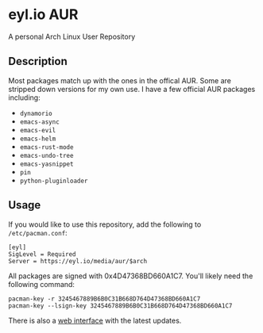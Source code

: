 # eyl.io AUR

A personal Arch Linux User Repository

## Description

Most packages match up with the ones in the offical AUR. Some are stripped down
versions for my own use. I have a few official AUR packages including:

- `dynamorio`
- `emacs-async`
- `emacs-evil`
- `emacs-helm`
- `emacs-rust-mode`
- `emacs-undo-tree`
- `emacs-yasnippet`
- `pin`
- `python-pluginloader`

## Usage

If you would like to use this repository, add the following to `/etc/pacman.conf`:

    [eyl]
    SigLevel = Required
    Server = https://eyl.io/media/aur/$arch

All packages are signed with 0x4D47368BD660A1C7. You'll likely need the
following command:

    pacman-key -r 3245467889B6B0C31B668D764D47368BD660A1C7
    pacman-key --lsign-key 3245467889B6B0C31B668D764D47368BD660A1C7

There is also a [web interface](https://eyl.io/aur/) with the latest updates.
